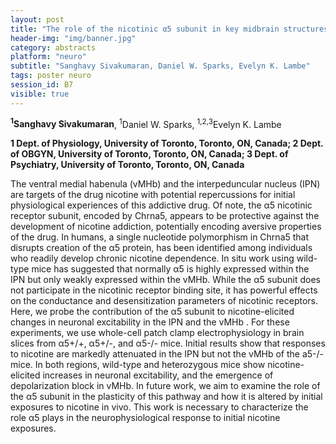 ```yaml
---
layout: post
title: "The role of the nicotinic α5 subunit in key midbrain structures implicated in nicotine response"
header-img: "img/banner.jpg"
category: abstracts
platform: "neuro"
subtitle: "Sanghavy Sivakumaran, Daniel W. Sparks, Evelyn K. Lambe"
tags: poster neuro
session_id: B7
visible: true
---
```

**<sup>1</sup>Sanghavy Sivakumaran**, <sup>1</sup>Daniel W. Sparks, <sup>1,2,3</sup>Evelyn K. Lambe

__1 Dept. of Physiology, University of Toronto, Toronto, ON, Canada; 2 Dept. of OBGYN, University of Toronto, Toronto, ON, Canada; 3 Dept. of Psychiatry, University of Toronto, Toronto, ON, Canada__

The ventral medial habenula (vMHb) and the interpeduncular nucleus (IPN) are targets of the drug nicotine with potential repercussions for initial physiological experiences of this addictive drug. Of note, the α5 nicotinic receptor subunit, encoded by Chrna5, appears to be protective against the development of nicotine addiction, potentially encoding aversive properties of the drug. In humans, a single nucleotide polymorphism in Chrna5 that disrupts creation of the α5 protein, has been identified among individuals who readily develop chronic nicotine dependence.  In situ work using wild-type mice has suggested that normally α5 is highly expressed within the IPN but only weakly expressed within the vMHb. While the α5 subunit does not participate in the nicotinic receptor binding site, it has powerful effects on the conductance and desensitization parameters of nicotinic receptors. Here, we probe the contribution of the α5 subunit to nicotine-elicited changes in neuronal excitability in the IPN and the vMHb . For these experiments, we use whole-cell patch clamp electrophysiology in brain slices from α5+/+, α5+/-, and α5-/-  mice. Initial results show that responses to nicotine are markedly attenuated in the IPN but not the vMHb of the a5-/- mice. In both regions, wild-type and heterozygous mice show nicotine-elicited increases in neuronal excitability, and the emergence of depolarization block in vMHb. In future work, we aim to examine the role of the α5 subunit in the plasticity of this pathway and how it is altered by initial exposures to nicotine in vivo. This work is necessary to characterize the role α5 plays in the neurophysiological response to initial nicotine exposures.
